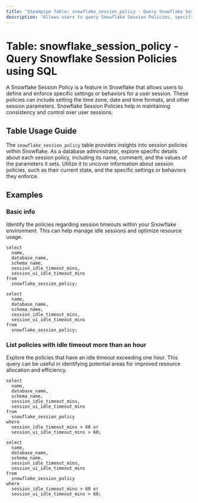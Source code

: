 ```yaml
---
title: "Steampipe Table: snowflake_session_policy - Query Snowflake Session Policies using SQL"
description: "Allows users to query Snowflake Session Policies, specifically providing details about each session policy created in the Snowflake account."
---
```


# Table: snowflake_session_policy - Query Snowflake Session Policies using SQL

A Snowflake Session Policy is a feature in Snowflake that allows users to define and enforce specific settings or behaviors for a user session. These policies can include setting the time zone, date and time formats, and other session parameters. Snowflake Session Policies help in maintaining consistency and control over user sessions.

## Table Usage Guide

The `snowflake_session_policy` table provides insights into session policies within Snowflake. As a database administrator, explore specific details about each session policy, including its name, comment, and the values of the parameters it sets. Utilize it to uncover information about session policies, such as their current state, and the specific settings or behaviors they enforce.

## Examples

### Basic info
Identify the policies regarding session timeouts within your Snowflake environment. This can help manage idle sessions and optimize resource usage.

```sql+postgres
select
  name,
  database_name,
  schema_name,
  session_idle_timeout_mins,
  session_ui_idle_timeout_mins
from
  snowflake_session_policy;
```

```sql+sqlite
select
  name,
  database_name,
  schema_name,
  session_idle_timeout_mins,
  session_ui_idle_timeout_mins
from
  snowflake_session_policy;
```

### List policies with idle timeout more than an hour
Explore the policies that have an idle timeout exceeding one hour. This query can be useful in identifying potential areas for improved resource allocation and efficiency.

```sql+postgres
select
  name,
  database_name,
  schema_name,
  session_idle_timeout_mins,
  session_ui_idle_timeout_mins
from
  snowflake_session_policy
where
  session_idle_timeout_mins > 60 or
  session_ui_idle_timeout_mins > 60;
```

```sql+sqlite
select
  name,
  database_name,
  schema_name,
  session_idle_timeout_mins,
  session_ui_idle_timeout_mins
from
  snowflake_session_policy
where
  session_idle_timeout_mins > 60 or
  session_ui_idle_timeout_mins > 60;
```